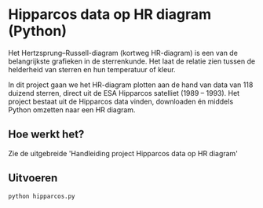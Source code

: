 # Hipparcos data op HR diagram (Python)

Het Hertzsprung–Russell-diagram (kortweg HR-diagram) is een van de belangrijkste grafieken in de sterrenkunde. Het laat de relatie zien tussen de helderheid van sterren en hun temperatuur of kleur. 

In dit project gaan we het HR-diagram plotten aan de hand van data van 118 duizend sterren, direct uit de ESA Hipparcos satelliet (1989 – 1993). Het project bestaat uit de Hipparcos data vinden, downloaden én middels Python omzetten naar een HR diagram.

## Hoe werkt het?

Zie de uitgebreide 'Handleiding project Hipparcos data op HR diagram'

## Uitvoeren

```bash
python hipparcos.py
